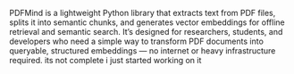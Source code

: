 PDFMind is a lightweight Python library that extracts text from PDF files, splits it into semantic chunks, and generates vector embeddings for offline retrieval and semantic search.
It’s designed for researchers, students, and developers who need a simple way to transform PDF documents into queryable, structured embeddings — no internet or heavy infrastructure required. its not complete i just started working on it

